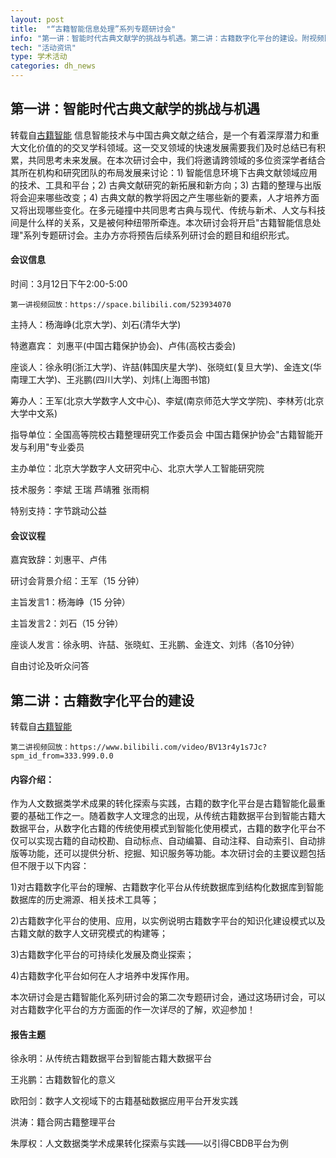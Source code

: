 ```yaml
---
layout: post
title:  "“古籍智能信息处理”系列专题研讨会"
info: "第一讲：智能时代古典文献学的挑战与机遇。第二讲：古籍数字化平台的建设。附视频回放链接。"
tech: "活动资讯"
type: 学术活动
categories: dh_news
---
```

## 第一讲：智能时代古典文献学的挑战与机遇
转载自[古籍智能](http://gujiai.cn/2022/02/09/%e6%99%ba%e8%83%bd%e7%8e%af%e5%a2%83%e4%b8%8b%e7%9a%84%e5%8f%a4%e5%85%b8%e6%96%87%e7%8c%ae%e7%a0%94%e7%a9%b6%e4%b8%8e%e4%ba%ba%e6%89%8d%e5%9f%b9%e5%85%bb/)
信息智能技术与中国古典文献之结合，是一个有着深厚潜力和重大文化价值的的交叉学科领域。这一交叉领域的快速发展需要我们及时总结已有积累，共同思考未来发展。在本次研讨会中，我们将邀请跨领域的多位资深学者结合其所在机构和研究团队的布局发展来讨论：1) 智能信息环境下古典文献领域应用的技术、工具和平台；2) 古典文献研究的新拓展和新方向；3) 古籍的整理与出版将会迎来哪些改变；4) 古典文献的教学将因之产生哪些新的要素，人才培养方面又将出现哪些变化。在多元碰撞中共同思考古典与现代、传统与新术、人文与科技间是什么样的关系，又是被何种纽带所牵连。本次研讨会将开启"古籍智能信息处理"系列专题研讨会。主办方亦将预告后续系列研讨会的题目和组织形式。

#### 会议信息
时间：3月12日下午2:00-5:00


    第一讲视频回放：https://space.bilibili.com/523934070 

主持人：杨海峥(北京大学)、刘石(清华大学)

特邀嘉宾： 刘惠平(中国古籍保护协会)、卢伟(高校古委会)

座谈人：徐永明(浙江大学)、许喆(韩国庆星大学)、张晓虹(复旦大学)、金连文(华南理工大学)、王兆鹏(四川大学)、刘炜(上海图书馆)

筹办人：王军(北京大学数字人文中心)、李斌(南京师范大学文学院)、李林芳(北京大学中文系)

指导单位：全国高等院校古籍整理研究工作委员会
中国古籍保护协会"古籍智能开发与利用"专业委员

主办单位：北京大学数字人文研究中心、北京大学人工智能研究院

技术服务：李斌 王瑞 芦靖雅 张雨桐

特别支持：字节跳动公益

#### 会议议程
嘉宾致辞：刘惠平、卢伟

研讨会背景介绍：王军（15 分钟）

主旨发言1：杨海峥（15 分钟）

主旨发言2：刘石（15 分钟）

座谈人发言：徐永明、许喆、张晓虹、王兆鹏、金连文、刘炜（各10分钟）

自由讨论及听众问答
    
    
## 第二讲：古籍数字化平台的建设
转载自[古籍智能](http://gujiai.cn/2022/03/26/%e7%ac%ac%e4%ba%8c%e8%ae%b2%ef%bc%9a%e5%8f%a4%e7%b1%8d%e6%95%b0%e5%ad%97%e5%8c%96%e5%b9%b3%e5%8f%b0%e7%9a%84%e5%bb%ba%e8%ae%be/)

    第二讲视频回放：https://www.bilibili.com/video/BV13r4y1s7Jc?spm_id_from=333.999.0.0

#### 内容介绍：
作为人文数据类学术成果的转化探索与实践，古籍的数字化平台是古籍智能化最重要的基础工作之一。随着数字人文理念的出现，从传统古籍数据平台到智能古籍大数据平台，从数字化古籍的传统使用模式到智能化使用模式，古籍的数字化平台不仅可以实现古籍的自动校勘、自动标点、自动编纂、自动注释、自动索引、自动排版等功能，还可以提供分析、挖掘、知识服务等功能。本次研讨会的主要议题包括但不限于以下内容：

1)对古籍数字化平台的理解、古籍数字化平台从传统数据库到结构化数据库到智能数据库的历史溯源、相关技术工具等；

2)古籍数字化平台的使用、应用，以实例说明古籍数字平台的知识化建设模式以及古籍文献的数字人文研究模式的构建等；

3)古籍数字化平台的可持续化发展及商业探索；

4)古籍数字化平台如何在人才培养中发挥作用。

本次研讨会是古籍智能化系列研讨会的第二次专题研讨会，通过这场研讨会，可以对古籍数字化平台的方方面面的作一次详尽的了解，欢迎参加！

#### 报告主题
徐永明：从传统古籍数据平台到智能古籍大数据平台

王兆鹏：古籍数智化的意义

欧阳剑：数字人文视域下的古籍基础数据应用平台开发实践

洪涛：籍合网古籍整理平台

朱厚权：人文数据类学术成果转化探索与实践——以引得CBDB平台为例

